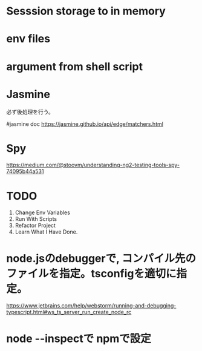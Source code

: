 # Sesssion storage to in memory

# env files
# argument from shell script


# Jasmine
必ず後処理を行う。

#jasmine doc
https://jasmine.github.io/api/edge/matchers.html

# Spy
https://medium.com/@stoovm/understanding-ng2-testing-tools-spy-74095b44a531

# TODO
1. Change Env Variables
2. Run With Scripts
3. Refactor Project
4. Learn What I Have Done.

# node.jsのdebuggerで, コンパイル先のファイルを指定。tsconfigを適切に指定。
https://www.jetbrains.com/help/webstorm/running-and-debugging-typescript.html#ws_ts_server_run_create_node_rc

# node --inspectで npmで設定
